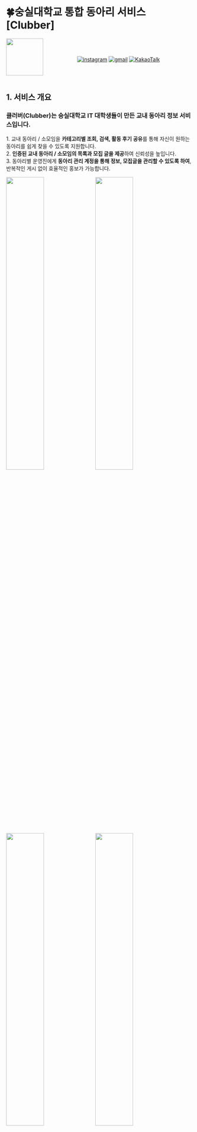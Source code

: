 # 🍀숭실대학교 통합 동아리 서비스 [Clubber]

<img src="https://github.com/user-attachments/assets/7d52a366-3aec-4d4b-ab68-eb8822e3a1a9" align=left width=100>

<br> <br/>

<div align="center">

[![instagram](https://img.shields.io/badge/instagram-E4405F?style=flat-square&logo=Instagram&logoColor=white&link=https://www.instagram.com/clubber_ssu/)](https://www.instagram.com/clubber_ssu/)
[![gmail](https://img.shields.io/badge/gmail-EA4335?style=flat-square&logo=Gmail&logoColor=white&link=mailto:ssuclubber@gmail.com)](mailto:ssuclubber@gmail.com)
[![KakaoTalk](https://img.shields.io/badge/KakaoTalk-FFCD00?style=flat-square&logo=KakaoTalk&logoColor=white&link=https://pf.kakao.com/_QiHDG)](https://pf.kakao.com/_QiHDG)

</div>

<br></br>

## 1. 서비스 개요

### 클러버(Clubber)는 <b>숭실대학교 IT 대학생들</b>이 만든 교내 동아리 정보 서비스입니다.

<p style="text-align: left;">
    1. 교내 동아리 / 소모임을 <b>카테고리별 조회, 검색, 활동 후기 공유</b>를 통해 자신이 원하는 동아리를 쉽게 찾을 수 있도록 지원합니다.<br>
    2. <b>인증된 교내 동아리 / 소모임의 목록과 모집 글을 제공</b>하여 신뢰성을 높입니다.<br>
    3. 동아리별 운영진에게 <b>동아리 관리 계정을 통해 정보, 모집글을 관리할 수 있도록 하여</b>, 반복적인 게시 없이 효율적인 홍보가 가능합니다.
</p>

<p align="left" style="text-align: left;">
    <img src="https://github.com/user-attachments/assets/b21c0ad0-66ef-4de0-aced-8b9b59f280fa" width="45%" style="margin-right: 10px; display: inline-block;">
    <img src="https://github.com/user-attachments/assets/84ad6a0d-449c-4442-8aaf-5ffec73c7d07" width="45%" style="display: inline-block;">
</p>
<p align="left" style="text-align: left;">
    <img src="https://github.com/user-attachments/assets/3988083d-a50e-4e12-885b-11d54423df4f" width="45%" style="margin-right: 10px; display: inline-block;">
    <img src="https://github.com/user-attachments/assets/ef7203b7-d7ea-4726-ac80-b2fd68ee2052" width="45%" style="display: inline-block;">
</p>

##

## 2. 참여자

<table align="center">
    <tr>
        <th colspan="2" style="font-size:18px;">Frontend</th>
    </tr>
    <tr align="center">
        <td><b>강예은</b></td>
        <td><b>권나래</b></td>
    </tr>
    <tr align="center">
        <td>
            <img src="https://github.com/Kangyeeun0.png" width="100" style="border-radius: 50%;">
            <br>
            <a href="https://github.com/Kangyeeun0"><i>Kangyeeun0</i></a>
        </td>
        <td>
            <img src="https://github.com/naraeng.png" width="100" style="border-radius: 50%;">
            <br>
            <a href="https://github.com/naraeng"><i>naraeng</i></a>
        </td>
    </tr>
</table>

<br><br/>

## 🚀 Skills & Social

<img src="https://img.shields.io/badge/HTML5-E34F26?style=for-the-badge&logo=html5&logoColor=white"/>
<img src="https://img.shields.io/badge/CSS-239120?&style=for-the-badge&logo=css3&logoColor=white"/>
<img src="https://img.shields.io/badge/javascript-%23F7DF1E.svg?&style=for-the-badge&logo=javascript&logoColor=black" />
<img src="https://img.shields.io/badge/React-20232A?style=for-the-badge&logo=react&logoColor=61DAFB"/>
<img src="https://img.shields.io/badge/TypeScript-007ACC?style=for-the-badge&logo=typescript&logoColor=white" />
<img src="https://img.shields.io/badge/GitHub-100000?style=for-the-badge&logo=github&logoColor=white"/>
<img src="https://img.shields.io/badge/Discord-7289DA?style=for-the-badge&logo=discord&logoColor=white"/>
<img src="https://img.shields.io/badge/Slack-4A154B?style=for-the-badge&logo=slack&logoColor=white"/>
